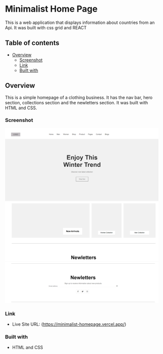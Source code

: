 # Minimalist Home Page

This is a web application that displays information about countries from an Api. It was built with css grid and REACT

## Table of contents

- [Overview](#overview)
  - [Screenshot](#screenshot)
  - [Link](#link)
  - [Built with](#built-with)

## Overview
This is a simple homepage of a clothing business. It has the nav bar, hero section, collections section and the newletters section. It was built with HTML and CSS.

### Screenshot

![](./images/minimalist-homepage1.PNG)
![](./images/minimalist-homepage2.PNG)
![](./images/minimalist-homepage3.PNG)


### Link
- Live Site URL: (https://minimalist-homepage.vercel.app/)

### Built with

- HTML and CSS
